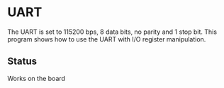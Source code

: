 # UART

The UART is set to 115200 bps, 8 data bits, no parity and 1 stop bit.
This program shows how to use the UART with I/O register manipulation.

## Status
Works on the board
